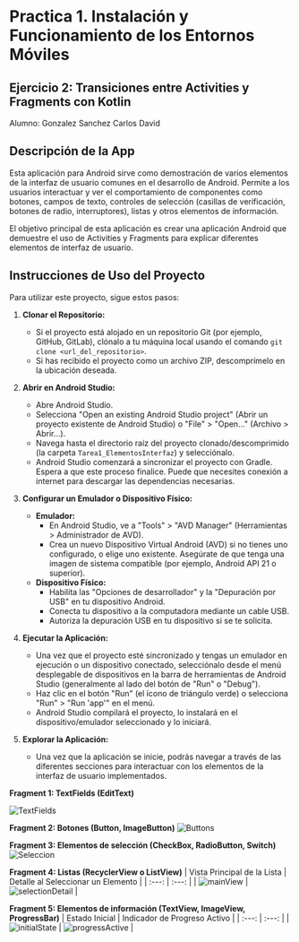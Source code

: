 # Practica 1. Instalación y Funcionamiento de los Entornos Móviles
## Ejercicio 2: Transiciones entre Activities y Fragments con Kotlin
Alumno: Gonzalez Sanchez Carlos David
## Descripción de la App

Esta aplicación para Android sirve como demostración de varios elementos de la interfaz de usuario comunes en el desarrollo de Android. Permite a los usuarios interactuar y ver el comportamiento de componentes como botones, campos de texto, controles de selección (casillas de verificación, botones de radio, interruptores), listas y otros elementos de información.

El objetivo principal de esta aplicación es crear una aplicación Android que demuestre el uso de Activities y Fragments para explicar diferentes elementos de interfaz de usuario.

## Instrucciones de Uso del Proyecto

Para utilizar este proyecto, sigue estos pasos:

1.  **Clonar el Repositorio:**
    *   Si el proyecto está alojado en un repositorio Git (por ejemplo, GitHub, GitLab), clónalo a tu máquina local usando el comando `git clone <url_del_repositorio>`.
    *   Si has recibido el proyecto como un archivo ZIP, descomprímelo en la ubicación deseada.

2.  **Abrir en Android Studio:**
    *   Abre Android Studio.
    *   Selecciona "Open an existing Android Studio project" (Abrir un proyecto existente de Android Studio) o "File" > "Open..." (Archivo > Abrir...).
    *   Navega hasta el directorio raíz del proyecto clonado/descomprimido (la carpeta `Tarea1_ElementosInterfaz`) y selecciónalo.
    *   Android Studio comenzará a sincronizar el proyecto con Gradle. Espera a que este proceso finalice. Puede que necesites conexión a internet para descargar las dependencias necesarias.

3.  **Configurar un Emulador o Dispositivo Físico:**
    *   **Emulador:**
        *   En Android Studio, ve a "Tools" > "AVD Manager" (Herramientas > Administrador de AVD).
        *   Crea un nuevo Dispositivo Virtual Android (AVD) si no tienes uno configurado, o elige uno existente. Asegúrate de que tenga una imagen de sistema compatible (por ejemplo, Android API 21 o superior).
    *   **Dispositivo Físico:**
        *   Habilita las "Opciones de desarrollador" y la "Depuración por USB" en tu dispositivo Android.
        *   Conecta tu dispositivo a la computadora mediante un cable USB.
        *   Autoriza la depuración USB en tu dispositivo si se te solicita.

4.  **Ejecutar la Aplicación:**
    *   Una vez que el proyecto esté sincronizado y tengas un emulador en ejecución o un dispositivo conectado, selecciónalo desde el menú desplegable de dispositivos en la barra de herramientas de Android Studio (generalmente al lado del botón de "Run" o "Debug").
    *   Haz clic en el botón "Run" (el ícono de triángulo verde) o selecciona "Run" > "Run 'app'" en el menú.
    *   Android Studio compilará el proyecto, lo instalará en el dispositivo/emulador seleccionado y lo iniciará.

5.  **Explorar la Aplicación:**
    *   Una vez que la aplicación se inicie, podrás navegar a través de las diferentes secciones para interactuar con los elementos de la interfaz de usuario implementados.

**Fragment 1: TextFields (EditText)** 

![TextFields](https://github.com/user-attachments/assets/71b40d53-aa6b-4069-9ab0-247b0ba19e34)

**Fragment 2: Botones (Button, ImageButton)**
![Buttons](https://github.com/user-attachments/assets/6da79a02-4dcd-407d-8cc6-6e895d084edc)

**Fragment 3: Elementos de selección (CheckBox, RadioButton, Switch)**
![Seleccion](https://github.com/user-attachments/assets/8b6cd7f5-5450-4a4f-ae4f-559a23afc806)

**Fragment 4: Listas (RecyclerView o ListView)**
| Vista Principal de la Lista | Detalle al Seleccionar un Elemento |
| :---: | :---: |
| ![mainView](https://github.com/user-attachments/assets/ddf919a0-a8b2-4c0f-a28e-00dea0fec497) | ![selectionDetail](https://github.com/user-attachments/assets/94639bcc-db45-4117-a472-1e610c8d15b9) |

**Fragment 5: Elementos de información (TextView, ImageView, ProgressBar)**
| Estado Inicial | Indicador de Progreso Activo |
| :---: | :---: |
| ![initialState](https://github.com/user-attachments/assets/ddbe7fb7-a9e9-4b14-99e9-5968dab7f56c) | ![progressActive](https://github.com/user-attachments/assets/c87bc6c8-6c09-443e-9683-d1ec694a6e0d) |
